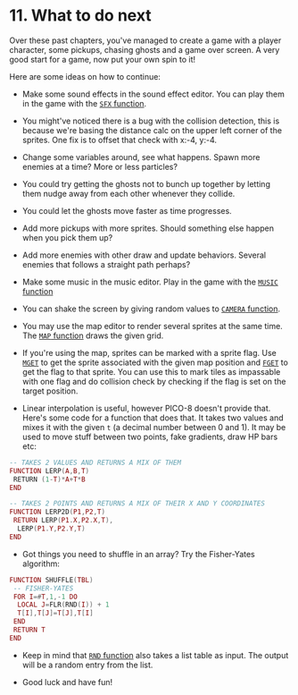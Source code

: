 # 11. What to do next

Over these past chapters, you've managed to create a game with a player character, some pickups, chasing ghosts and a game over screen. A very good start for a game, now put your own spin to it!

Here are some ideas on how to continue:

- Make some sound effects in the sound effect editor. You can play them in the game with the [`SFX` function](https://pico-8.fandom.com/wiki/Sfx).

- You might've noticed there is a bug with the collision detection, this is because we're basing the distance calc on the upper left corner of the sprites. One fix is to offset that check with x:-4, y:-4.

- Change some variables around, see what happens. Spawn more enemies at a time? More or less particles?

- You could try getting the ghosts not to bunch up together by letting them nudge away from each other whenever they collide.

- You could let the ghosts move faster as time progresses.

- Add more pickups with more sprites. Should something else happen when you pick them up?

- Add more enemies with other draw and update behaviors. Several enemies that follows a straight path perhaps?

- Make some music in the music editor. Play in the game with the [`MUSIC` function](https://pico-8.fandom.com/wiki/Music)

- You can shake the screen by giving random values to [`CAMERA` function](https://pico-8.fandom.com/wiki/Camera).

- You may use the map editor to render several sprites at the same time. The [`MAP` function](https://pico-8.fandom.com/wiki/Map) draws the given grid.

- If you're using the map, sprites can be marked with a sprite flag. Use [`MGET`](https://pico-8.fandom.com/wiki/Mget) to get the sprite associated with the given map position and [`FGET`](https://pico-8.fandom.com/wiki/Fget) to get the flag to that sprite. You can use this to mark tiles as impassable with one flag and do collision check by checking if the flag is set on the target position.

- Linear interpolation is useful, however PICO-8 doesn't provide that. Here's some code for a function that does that. It takes two values and mixes it with the given `t` (a decimal number between 0 and 1). It may be used to move stuff between two points, fake gradients, draw HP bars etc:

```lua
-- TAKES 2 VALUES AND RETURNS A MIX OF THEM
FUNCTION LERP(A,B,T)
 RETURN (1-T)*A+T*B
END

-- TAKES 2 POINTS AND RETURNS A MIX OF THEIR X AND Y COORDINATES
FUNCTION LERP2D(P1,P2,T)
 RETURN LERP(P1.X,P2.X,T),
  LERP(P1.Y,P2.Y,T)
END
```

- Got things you need to shuffle in an array? Try the Fisher-Yates algorithm:

```lua
FUNCTION SHUFFLE(TBL)
 -- FISHER-YATES
 FOR I=#T,1,-1 DO
  LOCAL J=FLR(RND(I)) + 1
  T[I],T[J]=T[J],T[I]
 END
 RETURN T
END
```

- Keep in mind that [`RND` function](https://pico-8.fandom.com/wiki/Rnd) also takes a list table as input. The output will be a random entry from the list.

- Good luck and have fun!
